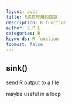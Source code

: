 ```yaml
---
layout: post
title: R感觉有用的函数
description: R function
author: Z.P.L.
categories: R
keywords: R function
topmost: false
---
```


## sink()

send R output to a file

maybe useful in a loop
